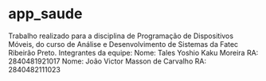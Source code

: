 # app_saude

Trabalho realizado para a disciplina de Programação de Dispositivos Móveis, do curso de Análise e Desenvolvimento de Sistemas da Fatec Ribeirão Preto.
Integrantes da equipe: 
Nome: Tales Yoshio Kaku Moreira       RA: 2840481921017
Nome: João Victor Masson de Carvalho  RA: 2840482111023
